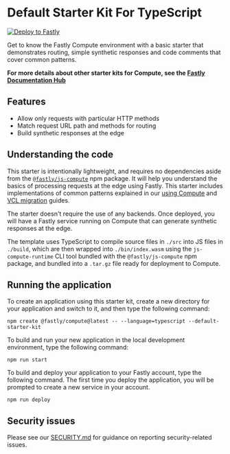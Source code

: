 # Default Starter Kit For TypeScript

[![Deploy to Fastly](https://deploy.edgecompute.app/button)](https://deploy.edgecompute.app/deploy)

Get to know the Fastly Compute environment with a basic starter that demonstrates routing, simple synthetic responses and code comments that cover common patterns.

**For more details about other starter kits for Compute, see the [Fastly Documentation Hub](https://www.fastly.com/documentation/solutions/starters)**

## Features
* Allow only requests with particular HTTP methods
* Match request URL path and methods for routing
* Build synthetic responses at the edge

## Understanding the code

This starter is intentionally lightweight, and requires no dependencies aside from the [`@fastly/js-compute`](https://www.npmjs.com/package/@fastly/js-compute) npm package. It will help you understand the basics of processing requests at the edge using Fastly. This starter includes implementations of common patterns explained in our [using Compute](https://www.fastly.com/documentation/guides/compute/javascript/) and [VCL migration](https://www.fastly.com/documentation/guides/compute/migrate/) guides.

The starter doesn't require the use of any backends. Once deployed, you will have a Fastly service running on Compute that can generate synthetic responses at the edge.

The template uses TypeScript to compile source files in `./src` into JS files in `./build`, which are then wrapped into `./bin/index.wasm` using the `js-compute-runtime` CLI tool bundled with the `@fastly/js-compute` npm package, and bundled into a `.tar.gz` file ready for deployment to Compute.

## Running the application

To create an application using this starter kit, create a new directory for your application and switch to it, and then type the following command:

```shell
npm create @fastly/compute@latest -- --language=typescript --default-starter-kit
```

To build and run your new application in the local development environment, type the following command:

```shell
npm run start
```

To build and deploy your application to your Fastly account, type the following command. The first time you deploy the application, you will be prompted to create a new service in your account.

```shell
npm run deploy
```

## Security issues

Please see our [SECURITY.md](SECURITY.md) for guidance on reporting security-related issues.
